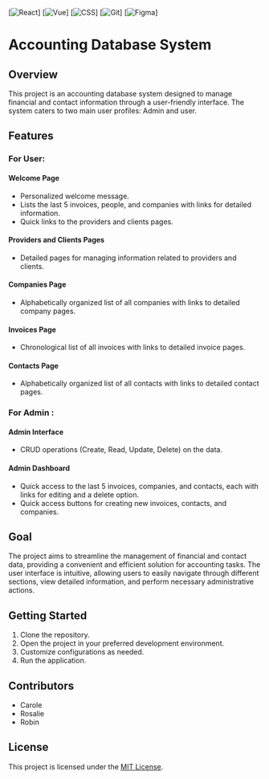 [![React](https://user-images.githubusercontent.com/25181517/183897015-94a058a6-b86e-4e42-a37f-bf92061753e5.png)]
[![Vue](https://github.com/marwin1991/profile-technology-icons/assets/62091613/b40892ef-efb8-4b0e-a6b5-d1cfc2f3fc35)]
[![CSS](https://user-images.githubusercontent.com/25181517/183898674-75a4a1b1-f960-4ea9-abcb-637170a00a75.png)]
[![Git](https://user-images.githubusercontent.com/25181517/192108372-f71d70ac-7ae6-4c0d-8395-51d8870c2ef0.png)]
[![Figma](https://user-images.githubusercontent.com/25181517/189715289-df3ee512-6eca-463f-a0f4-c10d94a06b2f.png)]







# Accounting Database System

## Overview

This project is an accounting database system designed to manage financial and contact information through a user-friendly interface. The system caters to two main user profiles: Admin and user. 

## Features

### For User:

#### Welcome Page
- Personalized welcome message.
- Lists the last 5 invoices, people, and companies with links for detailed information.
- Quick links to the providers and clients pages.

#### Providers and Clients Pages
- Detailed pages for managing information related to providers and clients.

#### Companies Page
- Alphabetically organized list of all companies with links to detailed company pages.

#### Invoices Page
- Chronological list of all invoices with links to detailed invoice pages.

#### Contacts Page
- Alphabetically organized list of all contacts with links to detailed contact pages.

### For Admin :

#### Admin Interface
- CRUD operations (Create, Read, Update, Delete) on the data.

#### Admin Dashboard
- Quick access to the last 5 invoices, companies, and contacts, each with links for editing and a delete option.
- Quick access buttons for creating new invoices, contacts, and companies.

## Goal

The project aims to streamline the management of financial and contact data, providing a convenient and efficient solution for accounting tasks. The user interface is intuitive, allowing users to easily navigate through different sections, view detailed information, and perform necessary administrative actions.

## Getting Started

1. Clone the repository.
2. Open the project in your preferred development environment.
3. Customize configurations as needed.
4. Run the application.

## Contributors

- Carole
- Rosalie
- Robin

## License

This project is licensed under the [MIT License](LICENSE).
